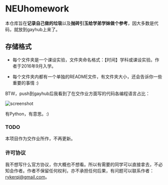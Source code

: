 # NEUhomework

本仓库旨在**记录自己做的垃圾**以及**抛砖引玉给学弟学妹做个参考**，因大多数是代码，就放到gayhub上来了。

## 存储格式

- 每个文件夹是一个课设实验，文件夹命名格式：【时间】学科或课设实验。作者于2016年9月入学。

- 每个文件夹内都有一个单独的README文件，有文件夹大小，还会告诉你一些重要的事情 :)

BTW，push到gayhub后我看到了在交作业方面写的代码各编程语言占比：

![screenshot](screenshot.png)

有Python，有意思。:)

### TODO

本项目作为交作业所作，不再更新。

### 许可协议

我不想写什么官方协议，你大概也不想看。所以有需要的同学可以直接拿去，不必知会作者。作者不保留任何权利，亦不承担任何后果，有问题可以联系作者：rykerqi@gmail.com。